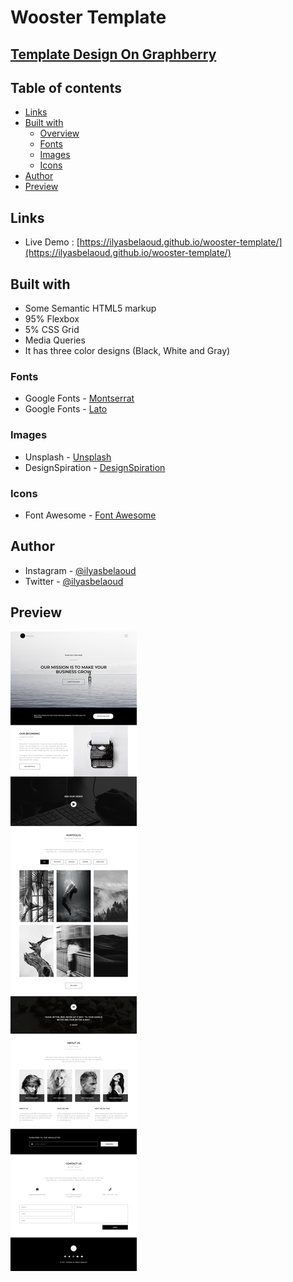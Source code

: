 # Wooster Template

## [Template Design On Graphberry](https://www.graphberry.com/item/wooster-vintage-single-page-psd-template)

## Table of contents

- [Links](#links)
- [Built with](#built-with)
  - [Overview](#overview)
  - [Fonts](#fonts)
  - [Images](#images)
  - [Icons](#icons)
- [Author](#author)
- [Preview](#preview)

## Links

- Live Demo : [https://ilyasbelaoud.github.io/wooster-template/](https://ilyasbelaoud.github.io/wooster-template/)

## Built with

- Some Semantic HTML5 markup
- 95% Flexbox
- 5% CSS Grid
- Media Queries
- It has three color designs (Black, White and Gray)

### Fonts

- Google Fonts - [Montserrat](https://fonts.google.com/specimen/Montserrat)
- Google Fonts - [Lato](https://fonts.google.com/specimen/Lato)

### Images

- Unsplash - [Unsplash](https://unsplash.com/)
- DesignSpiration - [DesignSpiration](http://designspiration.net/)

### Icons

- Font Awesome - [Font Awesome](https://fontawesome.com/)

## Author

- Instagram - [@ilyasbelaoud](https://www.instagram.com/ilyasbelaoud)
- Twitter - [@ilyasbelaoud](https://www.twitter.com/ilyasbelaoud)

## Preview

![Desktop Preview](/assets/preview/desktop-preview.png)
